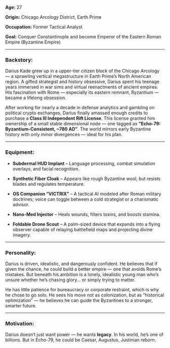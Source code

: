 **Age:** 27

**Origin:** Chicago Arcology District, Earth Prime

**Occupation:** Former Tactical Analyst

**Goal:** Conquer Constantinople and become Emperor of the Eastern Roman Empire (Byzantine Empire)

---

### **Backstory:**

  

Darius Kade grew up in a upper-tier citizen block of the Chicago Arcology — a sprawling vertical megastructure in Earth Prime’s North American region. A gifted strategist and history obsessive, Darius spent his teenage years immersed in war sims and virtual reenactments of ancient empires. His fascination with Rome — especially its eastern remnant, Byzantium — became a lifelong obsession.

  

After working for nearly a decade in defense analytics and gambling on political crypto exchanges, Darius finally amassed enough credits to purchase a **Class III Independent Rift License**. This license granted him ownership of a small stable dimensional node — one tagged as **“Echo-79: Byzantium-Consistent, ~780 AD”**. The world mirrors early Byzantine history with only minor divergences — ideal for his plan.

---

### **Equipment:**

- **Subdermal HUD Implant** – Language processing, combat simulation overlays, and facial recognition.
    
- **Synthetic Fiber Cloak** – Appears like rough Byzantine wool, but resists blades and regulates temperature.
    
- **OS Companion “VICTRIX”** – A tactical AI modeled after Roman military doctrines; voice can toggle between a cold strategist or a charismatic advisor.
    
- **Nano-Med Injector** – Heals wounds, filters toxins, and boosts stamina.
    
- **Foldable Drone Scout** – A palm-sized device that expands into a flying observer capable of relaying battlefield maps and projecting divine imagery.
    

---

### **Personality:**

  

Darius is driven, idealistic, and dangerously confident. He believes that if given the chance, he could build a better empire — one that avoids Rome’s mistakes. But beneath his ambition is a lonely, idealistic young man who’s unsure whether he’s chasing glory… or simply trying to matter.


He has little patience for bureaucracy or corporate restraint, which is why he chose to go solo. He sees his move not as colonization, but as “historical optimization” — he believes he can guide the Byzantines to a stronger, smarter future.

---

### **Motivation:**

  

Darius doesn’t just want power — he wants **legacy**. In his world, he’s one of billions. But in Echo-79, he could be Caesar, Augustus, Justinian reborn.
